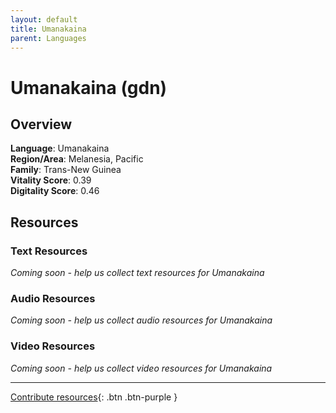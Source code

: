 ```yaml
---
layout: default
title: Umanakaina
parent: Languages
---
```


# Umanakaina (gdn)

## Overview

**Language**: Umanakaina  
**Region/Area**: Melanesia, Pacific  
**Family**: Trans-New Guinea  
**Vitality Score**: 0.39  
**Digitality Score**: 0.46  

## Resources

### Text Resources
*Coming soon - help us collect text resources for Umanakaina*

### Audio Resources
*Coming soon - help us collect audio resources for Umanakaina*

### Video Resources
*Coming soon - help us collect video resources for Umanakaina*

---

[Contribute resources](https://fairtrain.github.io/){: .btn .btn-purple }
